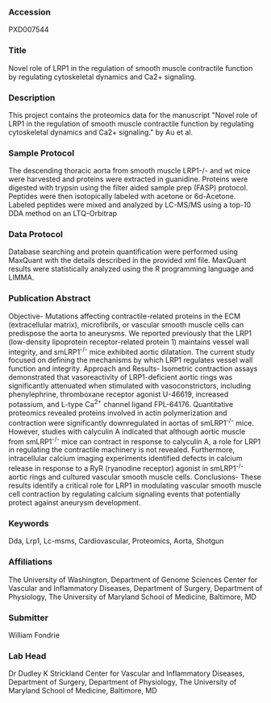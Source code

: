 ### Accession
PXD007544

### Title
Novel role of LRP1 in the regulation of smooth muscle contractile function by regulating cytoskeletal dynamics and Ca2+ signaling.

### Description
This project contains the proteomics data for the manuscript "Novel role of LRP1 in the regulation of smooth muscle contractile function by regulating cytoskeletal dynamics and Ca2+ signaling." by Au et al.

### Sample Protocol
The descending thoracic aorta from smooth muscle LRP1-/- and wt mice were harvested and proteins were extracted in guanidine. Proteins were digested with trypsin using the filter aided sample prep (FASP) protocol. Peptides were then isotopically labeled with acetone or 6d-Acetone. Labeled peptides were mixed and analyzed by LC-MS/MS using a top-10 DDA method on an LTQ-Orbitrap

### Data Protocol
Database searching and protein quantification were performed using MaxQuant with the details described in the provided xml file. MaxQuant results were statistically analyzed using the R programming language and LIMMA.

### Publication Abstract
Objective- Mutations affecting contractile-related proteins in the ECM (extracellular matrix), microfibrils, or vascular smooth muscle cells can predispose the aorta to aneurysms. We reported previously that the LRP1 (low-density lipoprotein receptor-related protein 1) maintains vessel wall integrity, and smLRP1<sup>-/-</sup> mice exhibited aortic dilatation. The current study focused on defining the mechanisms by which LRP1 regulates vessel wall function and integrity. Approach and Results- Isometric contraction assays demonstrated that vasoreactivity of LRP1-deficient aortic rings was significantly attenuated when stimulated with vasoconstrictors, including phenylephrine, thromboxane receptor agonist U-46619, increased potassium, and L-type Ca<sup>2+</sup> channel ligand FPL-64176. Quantitative proteomics revealed proteins involved in actin polymerization and contraction were significantly downregulated in aortas of smLRP1<sup>-/-</sup> mice. However, studies with calyculin A indicated that although aortic muscle from smLRP1<sup>-/-</sup> mice can contract in response to calyculin A, a role for LRP1 in regulating the contractile machinery is not revealed. Furthermore, intracellular calcium imaging experiments identified defects in calcium release in response to a RyR (ryanodine receptor) agonist in smLRP1<sup>-/-</sup> aortic rings and cultured vascular smooth muscle cells. Conclusions- These results identify a critical role for LRP1 in modulating vascular smooth muscle cell contraction by regulating calcium signaling events that potentially protect against aneurysm development.

### Keywords
Dda, Lrp1, Lc-msms, Cardiovascular, Proteomics, Aorta, Shotgun

### Affiliations
The University of Washington, Department of Genome Sciences
Center for Vascular and Inflammatory Diseases, Department of Surgery, Department of Physiology, The University of Maryland School of Medicine,  Baltimore, MD

### Submitter
William Fondrie

### Lab Head
Dr Dudley K Strickland
Center for Vascular and Inflammatory Diseases, Department of Surgery, Department of Physiology, The University of Maryland School of Medicine,  Baltimore, MD


